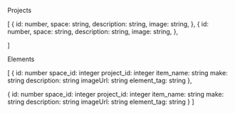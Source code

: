 
Projects

[
  {
    id: number,
    space: string,
    description: string,
    image: string,
  },
  {
    id: number,
    space: string,
    description: string,
    image: string,
   },
    
]


Elements

[
  {
    id: number
    space_id: integer
    project_id: integer
    item_name: string
    make: string
    description: string
    imageUrl: string
    element_tag: string
  },

  {
    id: number
    space_id: integer
    project_id: integer
    item_name: string
    make: string
    description: string
    imageUrl: string
    element_tag: string
  }
]


